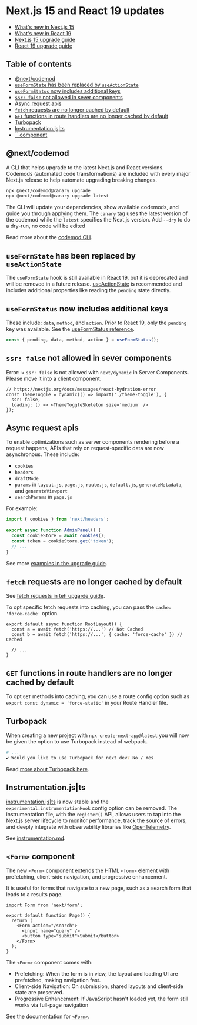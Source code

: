 # Next.js 15 and React 19 updates

- [What's new in Next.js 15](https://nextjs.org/blog/next-15)
- [What's new in React 19](https://react.dev/blog/2024/04/25/react-19)
- [Next.js 15 upgrade guide](https://nextjs.org/docs/app/building-your-application/upgrading/version-15)
- [React 19 upgrade guide](https://react.dev/blog/2024/04/25/react-19-upgrade-guide)

## Table of contents

<!-- toc -->

- [@next/codemod](#nextcodemod)
- [`useFormState` has been replaced by `useActionState`](#useformstate-has-been-replaced-by-useactionstate)
- [`useFormStatus` now includes additional keys](#useformstatus-now-includes-additional-keys)
- [`ssr: false` not allowed in sever components](#ssr-false-not-allowed-in-sever-components)
- [Async request apis](#async-request-apis)
- [`fetch` requests are no longer cached by default](#fetch-requests-are-no-longer-cached-by-default)
- [`GET` functions in route handlers are no longer cached by default](#get-functions-in-route-handlers-are-no-longer-cached-by-default)
- [Turbopack](#turbopack)
- [Instrumentation.js|ts](#instrumentationjsts)
- [`` component](#-component)

<!-- tocstop -->

## @next/codemod 

A CLI that helps upgrade to the latest Next.js and React versions. Codemods (automated code transformations) are included with every major Next.js release to help automate upgrading breaking changes.

```bash
npx @next/codemod@canary upgrade
npx @next/codemod@canary upgrade latest
```

The CLI will update your dependencies, show available codemods, and guide you through applying them. The `canary` tag uses the latest version of the codemod while the `latest` specifies the Next.js version. Add `--dry` to do a dry-run, no code will be edited

Read more about the [codemod CLI](https://nextjs.org/docs/app/building-your-application/upgrading/codemods).

## `useFormState` has been replaced by `useActionState`

The `useFormState` hook is still available in React 19, but it is deprecated and will be removed in a future release. [useActionState](https://react.dev/reference/react/useActionState) is recommended and includes additional properties like reading the `pending` state directly.

## `useFormStatus` now includes additional keys 

These include: `data`, `method`, and `action`. Prior to React 19, only the `pending` key was available. See the [useFormStatus reference](https://react.dev/reference/react-dom/hooks/useFormStatus).

```ts
const { pending, data, method, action } = useFormStatus();
```

## `ssr: false` not allowed in sever components

Error:   × `ssr: false` is not allowed with `next/dynamic` in Server Components. Please move it into a client component.

```tsx
// https://nextjs.org/docs/messages/react-hydration-error
const ThemeToggle = dynamic(() => import('./theme-toggle'), {
  ssr: false,
  loading: () => <ThemeToggleSkeleton size='medium' />
});
```



## Async request apis 

To enable optimizations such as server components rendering before a request happens, APIs that rely on request-specific data are now asynchronous. These include:

- `cookies`
- `headers`
- `draftMode`
- `params` in `layout.js`, `page.js`, `route.js`, `default.js`, `generateMetadata`, and `generateViewport`
- `searchParams` in `page.js`

For example:

```ts
import { cookies } from 'next/headers';
 
export async function AdminPanel() {
  const cookieStore = await cookies();
  const token = cookieStore.get('token');
  // ...
}
```

See more [examples in the upgrade guide](https://nextjs.org/docs/app/building-your-application/upgrading/version-15#async-request-apis-breaking-change).

## `fetch` requests are no longer cached by default

See [fetch requests in teh upgarde guide](https://nextjs.org/docs/app/building-your-application/upgrading/version-15#fetch-requests).

To opt specific fetch requests into caching, you can pass the `cache: 'force-cache'` option.

```tsx
export default async function RootLayout() {
  const a = await fetch('https://...') // Not Cached
  const b = await fetch('https://...', { cache: 'force-cache' }) // Cached
 
  // ...
}
```

## `GET` functions in route handlers are no longer cached by default

To opt `GET` methods into caching, you can use a route config option such as `export const dynamic = 'force-static'` in your Route Handler file.

## Turbopack 

When creating a new project with `npx create-next-app@latest` you will now be given the option to use Turbopack instead of webpack.

```bash
# ...
✔ Would you like to use Turbopack for next dev? No / Yes
```

Read [more about Turbopack here](https://nextjs.org/blog/turbopack-for-development-stable).

## Instrumentation.js|ts

[instrumentation.js|ts](https://nextjs.org/blog/next-15#instrumentationjs-stable) is now stable and the `experimental.instrumentationHook` config option can be removed. The instrumentation file, with the `register()` API, allows users to tap into the Next.js server lifecycle to monitor performance, track the source of errors, and deeply integrate with observability libraries like [OpenTelemetry](https://opentelemetry.io/).

See [instrumentation.md](instrumentation.md).

## `<Form>` component

The new `<Form>` component extends the HTML `<form>` element with prefetching, client-side navigation, and progressive enhancement.

It is useful for forms that navigate to a new page, such as a search form that leads to a results page.

```tsx
import Form from 'next/form';
 
export default function Page() {
  return (
    <Form action="/search">
      <input name="query" />
      <button type="submit">Submit</button>
    </Form>
  );
}
```

The `<Form>` component comes with:

- Prefetching: When the form is in view, the layout and loading UI are prefetched, making navigation fast.
- Client-side Navigation: On submission, shared layouts and client-side state are preserved.
- Progressive Enhancement: If JavaScript hasn't loaded yet, the form still works via full-page navigation

See the documentation for [`<Form>`](https://nextjs.org/docs/app/api-reference/components/form).
